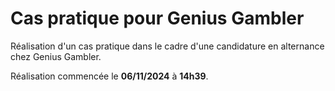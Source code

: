 # Cas pratique pour Genius Gambler

Réalisation d'un cas pratique dans le cadre d'une candidature en alternance chez Genius Gambler.

Réalisation commencée le **06/11/2024** à **14h39**.